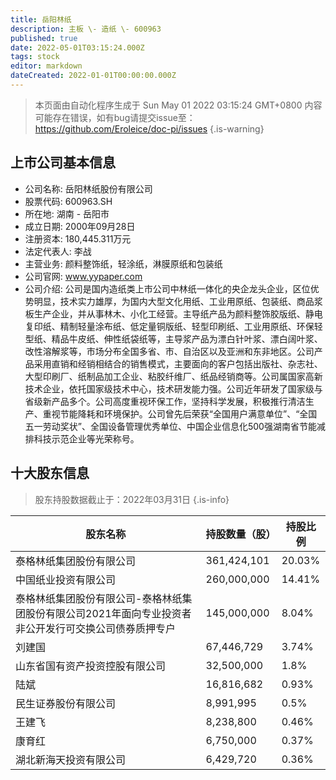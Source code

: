 ```yaml
---
title: 岳阳林纸
description: 主板 \- 造纸 \- 600963
published: true
date: 2022-05-01T03:15:24.000Z
tags: stock
editor: markdown
dateCreated: 2022-01-01T00:00:00.000Z
---
```


> 本页面由自动化程序生成于 Sun May 01 2022 03:15:24 GMT+0800
> 内容可能存在错误，如有bug请提交issue至：https://github.com/Eroleice/doc-pi/issues
{.is-warning}

## 上市公司基本信息
- 公司名称: 岳阳林纸股份有限公司
- 股票代码: 600963.SH
- 所在地: 湖南 - 岳阳市
- 成立日期: 2000年09月28日
- 注册资本: 180,445.311万元
- 法定代表人: 李战
- 主营业务: 颜料整饰纸，轻涂纸，淋膜原纸和包装纸
- 公司官网: www.yypaper.com
- 公司介绍: 公司是国内造纸类上市公司中林纸一体化的央企龙头企业，区位优势明显，技术实力雄厚，为国内大型文化用纸、工业用原纸、包装纸、商品浆板生产企业，并从事林木、小化工经营。主导纸产品为颜料整饰胶版纸、静电复印纸、精制轻量涂布纸、低定量铜版纸、轻型印刷纸、工业用原纸、环保轻型纸、精品牛皮纸、伸性纸袋纸等，主导浆产品为漂白针叶浆、漂白阔叶浆、改性溶解浆等，市场分布全国多省、市、自治区以及亚洲和东非地区。公司产品采用直销和经销相结合的销售模式，主要面向的客户包括出版社、杂志社、大型印刷厂、纸制品加工企业、粘胶纤维厂、纸品经销商等。公司属国家高新技术企业，依托国家级技术中心，技术研发能力强。公司近年研发了国家级与省级新产品多个。公司高度重视环保工作，坚持科学发展，积极推行清洁生产、重视节能降耗和环境保护。公司曾先后荣获“全国用户满意单位”、“全国五一劳动奖状”、全国设备管理优秀单位、中国企业信息化500强湖南省节能减排科技示范企业等光荣称号。


## 十大股东信息
> 股东持股数据截止于：2022年03月31日
{.is-info}

| 股东名称 | 持股数量（股） | 持股比例 |
| --- | --- | --- |
| 泰格林纸集团股份有限公司 | 361,424,101 | 20.03% |
| 中国纸业投资有限公司 | 260,000,000 | 14.41% |
| 泰格林纸集团股份有限公司-泰格林纸集团股份有限公司2021年面向专业投资者非公开发行可交换公司债券质押专户 | 145,000,000 | 8.04% |
| 刘建国 | 67,446,729 | 3.74% |
| 山东省国有资产投资控股有限公司 | 32,500,000 | 1.8% |
| 陆斌 | 16,816,682 | 0.93% |
| 民生证券股份有限公司 | 8,991,995 | 0.5% |
| 王建飞 | 8,238,800 | 0.46% |
| 康育红 | 6,750,000 | 0.37% |
| 湖北新海天投资有限公司 | 6,429,720 | 0.36% |




